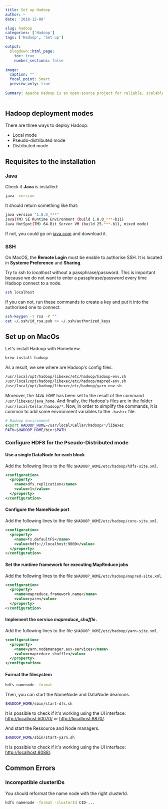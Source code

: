 ```yaml
---
title: Set up Hadoop
author: ~
date: '2018-12-08'

slug: hadoop
categories: ['Hadoop']
tags: ['Hadoop', 'Set up']

output:
  blogdown::html_page:
    toc: true
    number_sections: false
    
image:
  caption: ""
  focal_point: Smart
  preview_only: true
  
Summary: Apache Hadoop is an open-source project for reliable, scalable and distributed computing.
---
```


## Hadoop deployment modes

There are three ways to deploy Hadoop:

* Local mode
* Pseudo-distributed mode
* Distributed mode

## Requisites to the installation

### Java

Check if **Java** is installed:
```bash
java -version
```

It should return something like that:
```bash
java version "1.8.0_***"
Java(TM) SE Runtime Environment (build 1.8.0_***-b11)
Java HotSpot(TM) 64-Bit Server VM (build 25.***-b11, mixed mode)
```

If not, you could go on [java.com](https://www.java.com/fr/download/) and download it.

### SSH

On MacOS, the **Remote Login** must be enable to authorise SSH. It is located in **Systeme Preference** and **Sharing**.

Try to ssh to *localhost* without a passphrase/password. This is important because we do not want to enter a passphrase/password every time Hadoop connect to a node.
```bash
ssh localhost
```

If you can not, run these commands to create a key and put it into the authorised one to connect.
```bash
ssh-keygen -t rsa -P ""
cat ~/.ssh/id_rsa.pub >> ~/.ssh/authorized_keys
```

## Set up on MacOs

Let's install Hadoop with Homebrew.
```bash
brew install hadoop
```

As a result, we see where are Hadoop's config files:
```bash
/usr/local/opt/hadoop/libexec/etc/hadoop/hadoop-env.sh
/usr/local/opt/hadoop/libexec/etc/hadoop/mapred-env.sh
/usr/local/opt/hadoop/libexec/etc/hadoop/yarn-env.sh
```

Moreover, the `JAVA_HOME` has been set to the result of the command `/usr/libexec/java_home`.
And finally, the Hadoop's files are in the folder `/usr/local/Cellar/hadoop/*`.
Now, in order to simplify the commands, it is common to add some environment variables to the `.bashrc` file.
```bash
# Hadoop environment
export HADOOP_HOME=/usr/local/Cellar/hadoop/*/libexec
PATH=$HADOOP_HOME/bin:$PATH
```

### Configure HDFS for the Pseudo-Distributed mode

#### Use a single DataNode for each block

Add the following lines to the file `$HADOOP_HOME/etc/hadoop/hdfs-site.xml`.

```xml
<configuration>
  <property>
    <name>dfs.replication</name>
    <value>1</value>
  </property>
</configuration>
```

#### Configure the NameNode port

Add the following lines to the file `$HADOOP_HOME/etc/hadoop/core-site.xml`.

```xml
<configuration>
  <property>
    <name>fs.defaultFS</name>
    <value>hdfs://localhost:9000</value>
  </property>
</configuration>
```

#### Set the runtime framework for executing MapReduce jobs

Add the following lines to the file `$HADOOP_HOME/etc/hadoop/mapred-site.xml`.

```xml
<configuration>
  <property>
    <name>mapreduce.framework.name</name>
    <value>yarn</value>
  </property>
</configuration>
```

#### Implement the service _mapreduce_shuffle_.
Add the following lines to the file `$HADOOP_HOME/etc/hadoop/yarn-site.xml`.

```xml
<configuration>
  <property>
    <name>yarn.nodemanager.aux-services</name>
    <value>mapreduce_shuffle</value>
  </property>
</configuration>
```


#### Format the filesystem

```bash
hdfs namenode -format
```

Then, you can start the NameNode and DataNode deamons.
```bash
$HADOOP_HOME/sbin/start-dfs.sh
```
It is possible to check if it's working using the UI interface: [http://localhost:50070/](http://localhost:50070/) or [http://localhost:9870/](http://localhost:9870/).

And start the Ressource and Node managers.
```bash
$HADOOP_HOME/sbin/start-yarn.sh
```
It is possible to check if it's working using the UI interface: [http://localhost:8088/](http://localhost:8088/).

## Common Errors

### Incompatible clusterIDs

You should reformat the name node with the right clusterId.
```bash
hdfs namenode -format -clusterId CID-...
```

